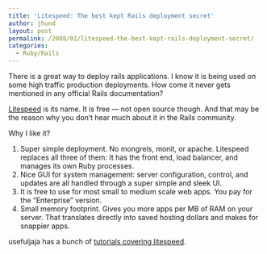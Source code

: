 ```yaml
---
title: 'Litespeed: The best kept Rails deployment secret'
author: jhund
layout: post
permalink: /2008/01/litespeed-the-best-kept-rails-deployment-secret/
categories:
  - Ruby/Rails
---
```

There is a great way to deploy rails applications. I know it is being used on some high traffic production deployments. How come it never gets mentioned in any official Rails documentation?

[Litespeed][1] is its name. It is free — not open source though. And that may be the reason why you don&#8217;t hear much about it in the Rails community.

<!--more-->

Why I like it?

  1. Super simple deployment. No mongrels, monit, or apache. Litespeed replaces all three of them: It has the front end, load balancer, and manages its own Ruby processes.
  2. Nice GUI for system management: server configuration, control, and updates are all handled through a super simple and sleek UI.
  3. It is free to use for most small to medium scale web apps. You pay for the &#8220;Enterprise&#8221; version.
  4. Small memory footprint. Gives you more apps per MB of RAM on your server. That translates directly into saved hosting dollars and makes for snappier apps.

usefuljaja has a bunch of [tutorials covering litespeed][2].

 [1]: http://www.litespeedtech.com/
 [2]: http://www.usefuljaja.com/litespeed